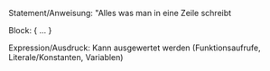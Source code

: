 Statement/Anweisung: "Alles was man in eine Zeile schreibt

Block: { ... }

Expression/Ausdruck: Kann ausgewertet werden (Funktionsaufrufe, Literale/Konstanten, Variablen)
